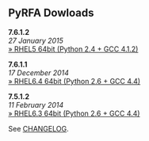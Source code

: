 ## PyRFA Dowloads

__7.6.1.2__   
*27 January 2015*  
[» RHEL5 64bit (Python 2.4 + GCC 4.1.2)](https://github.com/devcartel/api/releases/download/pyrfa7.6.1.2/pyrfa7.6.1.2-rhel5-gcc412-x86_64-py24.zip)   

__7.6.1.1__  
*17 December 2014*  
[» RHEL6.4 64bit (Python 2.6 + GCC 4.4)](https://github.com/devcartel/api/releases/download/pyrfa7.6.1.1/pyrfa7.6.1.1-rhel64-gcc447-x86_64-py26.zip) 

__7.5.1.2__  
*11 February 2014*  
[» RHEL6.3 64bit (Python 2.6 + GCC 4.4)](https://github.com/devcartel/api/releases/download/pyrfa7.5.1.2/pyrfa7.5.1.2-rhel63-gcc446-x86_64-py26.zip)      

See [CHANGELOG](https://github.com/devcartel/api/tree/master/pyrfa#changelog).
